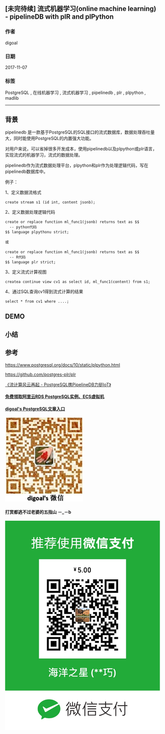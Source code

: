 ## [未完待续] 流式机器学习(online machine learning) - pipelineDB with plR and plPython  
                         
### 作者        
digoal        
        
### 日期         
2017-11-07        
          
### 标签        
PostgreSQL , 在线机器学习 , 流式机器学习 , pipelinedb , plr , plpython , madlib     
                    
----                    
                     
## 背景        
pipelinedb 是一款基于PostgreSQL的SQL接口的流式数据库，数据处理吞吐量大，同时能使用PostgreSQL的内置强大功能。  
  
对用户来说，可以省掉很多开发成本，使用pipelinedb以及plpython或plr语言，实现流式的机器学习，流式的数据处理。  
  
pipelinedb作为流式数据处理平台，plpython和plr作为处理逻辑代码，写在pipelinedb数据库中。  
  
例子：  
  
1、定义数据流格式  
  
```  
create stream s1 (id int, content jsonb);  
```  
  
2、定义数据处理逻辑代码  
  
```  
create or replace function ml_func1(jsonb) returns text as $$  
  -- python代码  
$$ language plpythonu strict;  
  
或  
  
create or replace function ml_func1(jsonb) returns text as $$  
  -- R代码  
$$ language plr strict;  
```  
  
3、定义流式计算视图  
  
```  
createa continue view cv1 as select id, ml_func1(content) from s1;  
```  
  
4、通过SQL查询cv1得到流式计算的结果  
  
```  
select * from cv1 where ....;  
```  
  
## DEMO  
  
## 小结  
  
## 参考  
https://www.postgresql.org/docs/10/static/plpython.html  
  
https://github.com/postgres-plr/plr  
  
[《流计算风云再起 - PostgreSQL携PipelineDB力挺IoT》](../201612/20161220_01.md)    
  
  
  
  
  
  
  
  
  
  
  
  
  
  
#### [免费领取阿里云RDS PostgreSQL实例、ECS虚拟机](https://free.aliyun.com/ "57258f76c37864c6e6d23383d05714ea")
  
  
#### [digoal's PostgreSQL文章入口](https://github.com/digoal/blog/blob/master/README.md "22709685feb7cab07d30f30387f0a9ae")
  
  
![digoal's weixin](../pic/digoal_weixin.jpg "f7ad92eeba24523fd47a6e1a0e691b59")
  
  
  
  
  
  
#### 打赏都逃不过老婆的五指山 －_－b  
![wife's weixin ds](../pic/wife_weixin_ds.jpg "acd5cce1a143ef1d6931b1956457bc9f")
  
